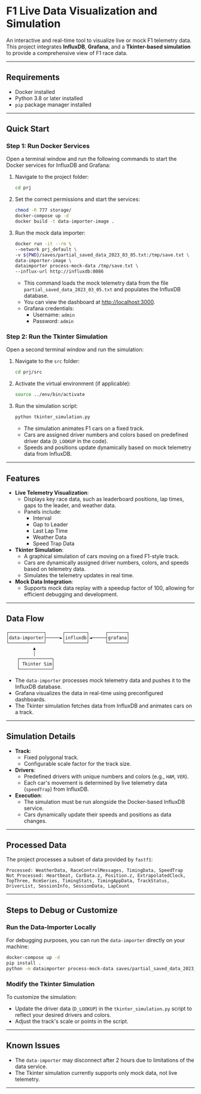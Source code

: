# F1 Live Data Visualization and Simulation

An interactive and real-time tool to visualize live or mock F1 telemetry data. This project integrates **InfluxDB**, **Grafana**, and a **Tkinter-based simulation** to provide a comprehensive view of F1 race data.

---

## Requirements

- Docker installed
- Python 3.8 or later installed
- `pip` package manager installed

---

## Quick Start

### **Step 1: Run Docker Services**

Open a terminal window and run the following commands to start the Docker services for InfluxDB and Grafana:

1. Navigate to the project folder:

   ```bash
   cd prj
   ```

2. Set the correct permissions and start the services:

   ```bash
   chmod -R 777 storage/
   docker-compose up -d
   docker build -t data-importer-image .
   ```

3. Run the mock data importer:

   ```bash
   docker run -it --rm \
   --network prj_default \
   -v ${PWD}/saves/partial_saved_data_2023_03_05.txt:/tmp/save.txt \
   data-importer-image \
   dataimporter process-mock-data /tmp/save.txt \
   --influx-url http://influxdb:8086
   ```

   - This command loads the mock telemetry data from the file `partial_saved_data_2023_03_05.txt` and populates the InfluxDB database.
   - You can view the dashboard at [http://localhost:3000](http://localhost:3000).
   - Grafana credentials:
     - Username: `admin`
     - Password: `admin`

### **Step 2: Run the Tkinter Simulation**

Open a second terminal window and run the simulation:

1. Navigate to the `src` folder:

   ```bash
   cd prj/src
   ```

2. Activate the virtual environment (if applicable):

   ```bash
   source ../env/bin/activate
   ```

3. Run the simulation script:

   ```bash
   python tkinter_simulation.py
   ```

   - The simulation animates F1 cars on a fixed track.
   - Cars are assigned driver numbers and colors based on predefined driver data (`D_LOOKUP` in the code).
   - Speeds and positions update dynamically based on mock telemetry data from InfluxDB.

---

## Features

- **Live Telemetry Visualization**:
  - Displays key race data, such as leaderboard positions, lap times, gaps to the leader, and weather data.
  - Panels include:
    - Interval
    - Gap to Leader
    - Last Lap Time
    - Weather Data
    - Speed Trap Data
- **Tkinter Simulation**:
  - A graphical simulation of cars moving on a fixed F1-style track.
  - Cars are dynamically assigned driver numbers, colors, and speeds based on telemetry data.
  - Simulates the telemetry updates in real time.
- **Mock Data Integration**:
  - Supports mock data replay with a speedup factor of 100, allowing for efficient debugging and development.

---

## Data Flow

```
┌─────────────┐      ┌────────┐      ┌───────┐
│data-importer├─────►│influxdb│◄─────┤grafana│
└─────────────┘      └────────┘      └───────┘
          ▲
          │
    ┌────────────┐
    │ Tkinter Sim│
    └────────────┘
```

- The `data-importer` processes mock telemetry data and pushes it to the InfluxDB database.
- Grafana visualizes the data in real-time using preconfigured dashboards.
- The Tkinter simulation fetches data from InfluxDB and animates cars on a track.

---

## Simulation Details

- **Track**:
  - Fixed polygonal track.
  - Configurable scale factor for the track size.
- **Drivers**:
  - Predefined drivers with unique numbers and colors (e.g., `HAM`, `VER`).
  - Each car's movement is determined by live telemetry data (`speedTrap`) from InfluxDB.
- **Execution**:
  - The simulation must be run alongside the Docker-based InfluxDB service.
  - Cars dynamically update their speeds and positions as data changes.

---

## Processed Data

The project processes a subset of data provided by `fastf1`:

```
Processed: WeatherData, RaceControlMessages, TimingData, SpeedTrap
Not Processed: Heartbeat, CarData.z, Position.z, ExtrapolatedClock, TopThree, RcmSeries, TimingStats, TimingAppData, TrackStatus, DriverList, SessionInfo, SessionData, LapCount
```

---

## Steps to Debug or Customize

### Run the Data-Importer Locally

For debugging purposes, you can run the `data-importer` directly on your machine:

```bash
docker-compose up -d
pip install .
python -m dataimporter process-mock-data saves/partial_saved_data_2023_03_05.txt --influx-url http://localhost:8086
```

### Modify the Tkinter Simulation

To customize the simulation:

- Update the driver data (`D_LOOKUP`) in the `tkinter_simulation.py` script to reflect your desired drivers and colors.
- Adjust the track's scale or points in the script.

---

## Known Issues

- The `data-importer` may disconnect after 2 hours due to limitations of the data service.
- The Tkinter simulation currently supports only mock data, not live telemetry.

---
